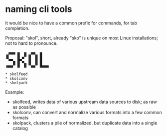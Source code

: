 # naming cli tools

It would be nice to have a common prefix for commands, for tab completion.

Proposal: "skol", short, already "sko" is unique on most Linux installations;
not to hard to pronounce.

```
 ▗▄▄▖▗▖ ▗▖ ▗▄▖ ▗▖
▐▌   ▐▌▗▞▘▐▌ ▐▌▐▌
 ▝▀▚▖▐▛▚▖ ▐▌ ▐▌▐▌
▗▄▄▞▘▐▌ ▐▌▝▚▄▞▘▐▙▄▄▖

* skolfeed
* skolconv
* skolpack
```

Example:

* skolfeed, writes data of various upstream data sources to disk; as raw as possible
* skolconv, can convert and normalize various formats into a few common formats
* skolpack, clusters a pile of normalized, but duplicate data into a single catalog

